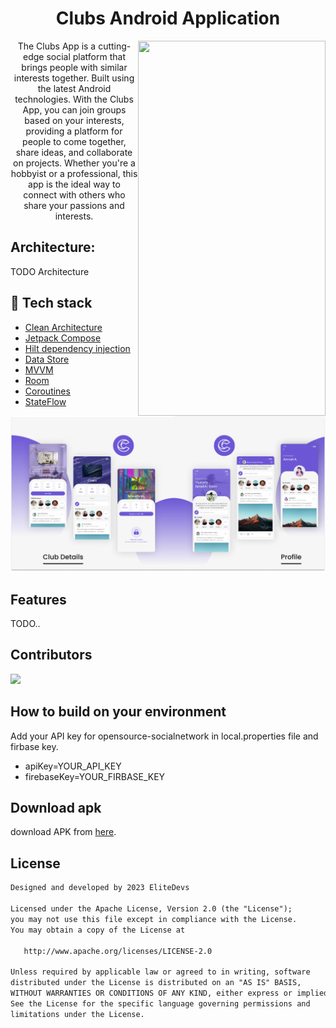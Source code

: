 <h1 align="center">Clubs Android Application</h1>

<img src="https://github.com/NadaFeteiha/Clubs/blob/master/screens/1674490052587.gif" align="right" width="300" height="600"/>

<p align="center">  
The Clubs App is a cutting-edge social platform that brings people with similar interests together. Built using the latest Android technologies. With the Clubs App, you can join groups based on your interests, providing a platform for people to come together, share ideas, and collaborate on projects. Whether you're a hobbyist or a professional, this app is the ideal way to connect with others who share your passions and interests.
</p>


## Architecture:
TODO Architecture

## :rocket: Tech stack
- [Clean Architecture](https://blog.cleancoder.com/uncle-bob/2012/08/13/the-clean-architecture.html)
- [Jetpack Compose](https://developer.android.com/jetpack/compose?gclid=CjwKCAiAzKqdBhAnEiwAePEjktk3ROIIxTqejhHWkDEwSaQqoE6GgrNHM8iYKw8xHx5SPPDu0oJ_DxoC8LYQAvD_BwE&gclsrc=aw.ds)
- [Hilt dependency injection](https://developer.android.com/training/dependency-injection/hilt-android)
- [Data Store](https://developer.android.com/jetpack/androidx/releases/datastore)
- [MVVM](https://en.wikipedia.org/wiki/Model%E2%80%93view%E2%80%93viewmodel)
- [Room](https://developer.android.com/jetpack/androidx/releases/room)
- [Coroutines](https://developer.android.com/kotlin/coroutines)
- [StateFlow](https://developer.android.com/kotlin/flow/stateflow-and-sharedflow)

![Alt text](https://github.com/NadaFeteiha/Clubs/blob/master/screens/Frame%201.png?raw=true)

## Features
TODO..

## Contributors
<a href="https://github.com/Salmon-family/Clubs/graphs/contributors">
  <img src="https://contrib.rocks/image?repo=Salmon-family/Clubs" />
</a>

## How to build on your environment
Add your API key for opensource-socialnetwork in local.properties file and firbase key.
- apiKey=YOUR_API_KEY
- firebaseKey=YOUR_FIRBASE_KEY

## Download apk
download APK from [here](https://github.com/NadaFeteiha/Clubs/releases/tag/v1.0.0).

## License

```xml
Designed and developed by 2023 EliteDevs

Licensed under the Apache License, Version 2.0 (the "License");
you may not use this file except in compliance with the License.
You may obtain a copy of the License at

   http://www.apache.org/licenses/LICENSE-2.0

Unless required by applicable law or agreed to in writing, software
distributed under the License is distributed on an "AS IS" BASIS,
WITHOUT WARRANTIES OR CONDITIONS OF ANY KIND, either express or implied.
See the License for the specific language governing permissions and
limitations under the License.
```
